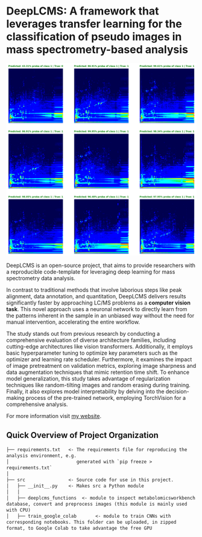 DeepLCMS: A framework that leverages transfer learning for the classification of pseudo images in mass spectrometry-based analysis
==============================

![Alt Text](demo.png "Examples of DeepLCMS predictions with probability estimates.")

DeepLCMS is an open-source project, that aims to provide researchers with a reproducible code-template for leveraging deep learning for mass spectrometry data analysis.

In contrast to traditional methods that involve laborious steps like peak alignment, data annotation, and quantitation, DeepLCMS delivers results significantly faster by approaching LC/MS problems as a **computer vision task**. This novel approach uses a neuronal network to directly learn from the patterns inherent in the sample in an unbiased way without the need for manual intervention, accelerating the entire workflow.

The study stands out from previous research by conducting a comprehensive evaluation of diverse architecture families, including cutting-edge architectures like vision transformers. Additionally, it employs basic hyperparameter tuning to optimize key parameters such as the optimizer and learning rate scheduler. Furthermore, it examines the impact of image pretreatment on validation metrics, exploring image sharpness and data augmentation techniques that mimic retention time shift. To enhance model generalization, this study takes advantage of regularization techniques like random-tilting images and random erasing during training. Finally, it also explores model interpretability by delving into the decision-making process of the pre-trained network, employing TorchVision for a comprehensive analysis.

For more information visit [my website](https://adamcseresznye.github.io/blog/projects/DeepLCMS/DeepLCMS.html).

Quick Overview of Project Organization
------------

    ├── requirements.txt   <- The requirements file for reproducing the analysis environment, e.g.
    │                         generated with `pip freeze > requirements.txt`
    │
    ├── src                <- Source code for use in this project.
    │   ├── __init__.py    <- Makes src a Python module
    │   │
    │   ├── deeplcms_functions  <- module to inspect metabolomicsworkbench database, convert and preprocess images (this module is mainly used with CPU)
    │   ├── train_google_colab       <- module to train CNNs with corresponding notebooks. This folder can be uploaded, in zipped format, to Google Colab to take advantage the free GPU
